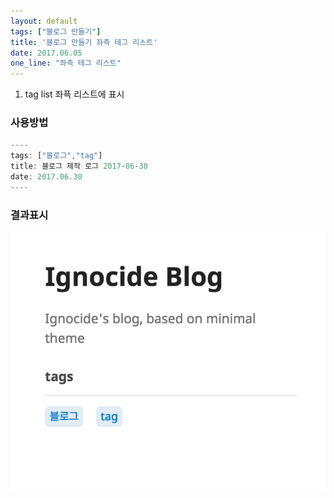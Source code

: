 ```yaml
---
layout: default
tags: ["블로그 만들기"]
title: '블로그 만들기 좌측 테그 리스트'
date: 2017.06.05
one_line: "좌측 테그 리스트"
---
```


1. tag list 좌픅 리스트에 표시

### 사용방법

```javascript
----
tags: ["블로그","tag"]
title: 블로그 제작 로그 2017-06-30
date: 2017.06.30
----
```

### 결과표시

![](/images/taglist.png)
